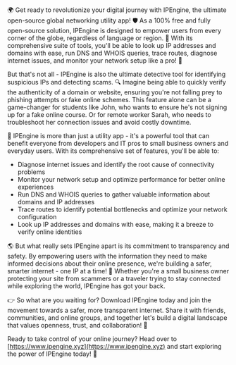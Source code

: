🌍 Get ready to revolutionize your digital journey with IPEngine, the ultimate open-source global networking utility app! 🛡️ As a 100% free and fully open-source solution, IPEngine is designed to empower users from every corner of the globe, regardless of language or region. 💬 With its comprehensive suite of tools, you'll be able to look up IP addresses and domains with ease, run DNS and WHOIS queries, trace routes, diagnose internet issues, and monitor your network setup like a pro! 📡

But that's not all - IPEngine is also the ultimate detective tool for identifying suspicious IPs and detecting scams. 🔍 Imagine being able to quickly verify the authenticity of a domain or website, ensuring you're not falling prey to phishing attempts or fake online schemes. This feature alone can be a game-changer for students like John, who wants to ensure he's not signing up for a fake online course. Or for remote worker Sarah, who needs to troubleshoot her connection issues and avoid costly downtime.

🚀 IPEngine is more than just a utility app - it's a powerful tool that can benefit everyone from developers and IT pros to small business owners and everyday users. With its comprehensive set of features, you'll be able to:

* Diagnose internet issues and identify the root cause of connectivity problems
* Monitor your network setup and optimize performance for better online experiences
* Run DNS and WHOIS queries to gather valuable information about domains and IP addresses
* Trace routes to identify potential bottlenecks and optimize your network configuration
* Look up IP addresses and domains with ease, making it a breeze to verify online identities

🌎 But what really sets IPEngine apart is its commitment to transparency and safety. By empowering users with the information they need to make informed decisions about their online presence, we're building a safer, smarter internet - one IP at a time! 🚀 Whether you're a small business owner protecting your site from scammers or a traveler trying to stay connected while exploring the world, IPEngine has got your back.

👉 So what are you waiting for? Download IPEngine today and join the movement towards a safer, more transparent internet. Share it with friends, communities, and online groups, and together let's build a digital landscape that values openness, trust, and collaboration! 💪

Ready to take control of your online journey? Head over to [https://www.ipengine.xyz](https://www.ipengine.xyz) and start exploring the power of IPEngine today! 🚀